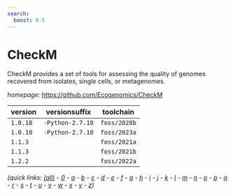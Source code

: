 ```yaml
---
search:
  boost: 0.5
---
```

# CheckM

CheckM provides a set of tools for assessing the quality of genomes recovered from isolates, single cells, or metagenomes.

*homepage*: <https://github.com/Ecogenomics/CheckM>

version | versionsuffix | toolchain
--------|---------------|----------
``1.0.18`` | ``-Python-2.7.18`` | ``foss/2020b``
``1.0.18`` | ``-Python-2.7.18`` | ``foss/2023a``
``1.1.3`` |  | ``foss/2021a``
``1.1.3`` |  | ``foss/2021b``
``1.2.2`` |  | ``foss/2022a``


*(quick links: [(all)](../index.md) - [0](../0/index.md) - [a](../a/index.md) - [b](../b/index.md) - [c](../c/index.md) - [d](../d/index.md) - [e](../e/index.md) - [f](../f/index.md) - [g](../g/index.md) - [h](../h/index.md) - [i](../i/index.md) - [j](../j/index.md) - [k](../k/index.md) - [l](../l/index.md) - [m](../m/index.md) - [n](../n/index.md) - [o](../o/index.md) - [p](../p/index.md) - [q](../q/index.md) - [r](../r/index.md) - [s](../s/index.md) - [t](../t/index.md) - [u](../u/index.md) - [v](../v/index.md) - [w](../w/index.md) - [x](../x/index.md) - [y](../y/index.md) - [z](../z/index.md))*

